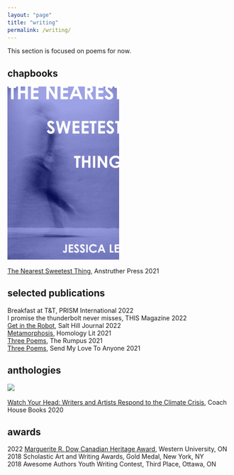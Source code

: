 ```yaml
---
layout: "page"
title: "writing"
permalink: /writing/
---
```

This section is focused on poems for now.

## chapbooks

<a href="http://www.anstrutherpress.com/#/the-nearest-sweetest-thing-by-jessica-le/">
    <img src="/assets/img/TNST_Cover.jpg" width="50%">
</a>
  
[The Nearest Sweetest Thing](http://www.anstrutherpress.com/#/the-nearest-sweetest-thing-by-jessica-le/), Anstruther Press 2021

## selected publications

Breakfast at T&T, PRISM International 2022  
I promise the thunderbolt never misses, THIS Magazine 2022  
[Get in the Robot](https://salthilljournal.net/sh47), Salt Hill Journal 2022  
[Metamorphosis](https://homologylit.com/2021/11/26/jessica-le/), Homology Lit 2021  
[Three Poems](https://therumpus.net/2021/10/14/rumpus-original-poetry-three-poems-by-jessica-le/), The Rumpus 2021  
[Three Poems](https://sendmylovetoanyone.substack.com/p/jessicale?utm_source=url), Send My Love To Anyone 2021  

## anthologies

<a href="http://www.anstrutherpress.com/#/the-nearest-sweetest-thing-by-jessica-le/">
    <img src="https://www.watchyourhead.ca/uploads/8/2/2/7/8227701/published/cover-photo.png?1626980559" width="50%">
</a>
  
[Watch Your Head: Writers and Artists Respond to the Climate Crisis](https://www.watchyourhead.ca/watch-your-head/category/jessica-le), Coach House Books 2020

## awards

2022 [Marguerite R. Dow Canadian Heritage Award](https://www.uwo.ca/english/undergraduate/scholarships__awards/marguerite_r_dow_canadian_heritage_award.html), Western University, ON  
2018 Scholastic Art and Writing Awards, Gold Medal, New York, NY  
2018 Awesome Authors Youth Writing Contest, Third Place, Ottawa, ON  